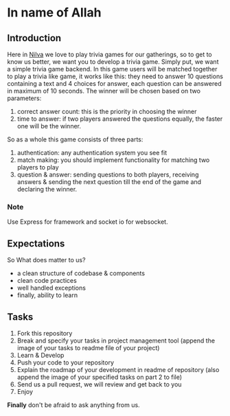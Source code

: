 # In name of Allah

## Introduction
Here in [Nilva](https://nilva.ir) we love to play trivia games for our gatherings, so to get to know us better, we want you to develop a trivia game.
Simply put, we want a simple trivia game backend. In this game users will be matched together to play a trivia like game, it works like this:
they need to answer 10 questions containing a text and 4 choices for answer, each question can be answered in maximum of 10 seconds. The winner will be chosen based on two parameters:
1. correct answer count: this is the priority in choosing the winner
2. time to answer: if two players answered the questions equally, the faster one will be the winner.

So as a whole this game consists of three parts:
1. authentication: any authentication system you see fit
2. match making: you should implement functionality for matching two players to play
3. question & answer: sending questions to both players, receiving answers & sending the next question till the end of the game and declaring the winner.


### Note
Use Express for framework and socket io for websocket.

## Expectations

So What does matter to us?
- a clean structure of codebase & components
- clean code practices
- well handled exceptions
- finally, ability to learn

## Tasks

1. Fork this repository
2. Break and specify your tasks in project management tool (append the image of your tasks to readme file of your project)
3. Learn & Develop
4. Push your code to your repository
5. Explain the roadmap of your development in readme of repository (also append the image of your specified tasks on part 2 to file)
6. Send us a pull request, we will review and get back to you
7. Enjoy

**Finally** don't be afraid to ask anything from us.
